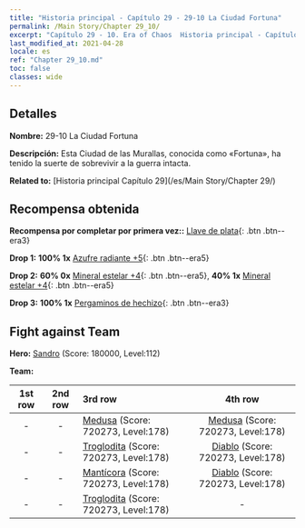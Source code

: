 ```yaml
---
title: "Historia principal - Capítulo 29 - 29-10 La Ciudad Fortuna"
permalink: /Main Story/Chapter 29_10/
excerpt: "Capítulo 29 - 10. Era of Chaos  Historia principal - Capítulo 29_10. 29-10 La Ciudad Fortuna"
last_modified_at: 2021-04-28
locale: es
ref: "Chapter 29_10.md"
toc: false
classes: wide
---
```


## Detalles

 **Nombre:** 29-10 La Ciudad Fortuna

 **Descripción:** Esta Ciudad de las Murallas, conocida como «Fortuna», ha tenido la suerte de sobrevivir a la guerra intacta.

 **Related to:** [Historia principal Capítulo 29](/es/Main Story/Chapter 29/)

## Recompensa obtenida

 **Recompensa por completar por primera vez::** [Llave de plata](/ItemsES/con_693/){: .btn .btn--era3}

 **Drop 1:** **100% 1x** [Azufre radiante +5](/ItemsES/mat_99/){: .btn .btn--era5}

 **Drop 2:** **60% 0x** [Mineral estelar +4](/ItemsES/mat_89/){: .btn .btn--era5}, **40% 1x** [Mineral estelar +4](/ItemsES/mat_89/){: .btn .btn--era5}

 **Drop 3:** **100% 1x** [Pergaminos de hechizo](/ItemsES/con_694/){: .btn .btn--era3}


## Fight against Team
 **Hero:** [Sandro](/es/heroes/Sandro/) (Score: 180000, Level:112)

 **Team:**


  | 1st row | 2nd row | 3rd row | 4th row |
  |:----:|:----:|:----|:----:|
  | - | - | [Medusa](/es/units/Medusa/) (Score: 720273, Level:178)  | [Medusa](/es/units/Medusa/) (Score: 720273, Level:178)  |
  | - | - | [Troglodita](/es/units/Troglodyte/) (Score: 720273, Level:178)  | [Diablo](/es/units/Devil/) (Score: 720273, Level:178)  |
  | - | - | [Mantícora](/es/units/Manticore/) (Score: 720273, Level:178)  | [Diablo](/es/units/Devil/) (Score: 720273, Level:178)  |
  | - | - | [Troglodita](/es/units/Troglodyte/) (Score: 720273, Level:178)  | - |



